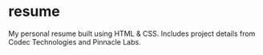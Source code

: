 # resume
My personal resume built using HTML &amp; CSS. Includes project details from Codec Technologies and Pinnacle Labs.
